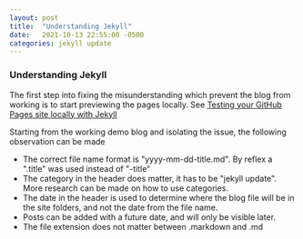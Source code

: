 ```yaml
---
layout: post
title:  "Understanding Jekyll"
date:   2021-10-13 22:55:00 -0500
categories: jekyll update
---
```


### Understanding Jekyll
The first step into fixing the misunderstanding which prevent the blog from working is to start previewing the pages locally. See [Testing your GitHub Pages site locally with Jekyll](https://docs.github.com/en/pages/setting-up-a-github-pages-site-with-jekyll/testing-your-github-pages-site-locally-with-jekyll)

Starting from the working demo blog and isolating the issue, the following observation can be made
- The correct file name format is "yyyy-mm-dd-title.md". By reflex a ".title" was used instead of "-title"
- The category in the header does matter, it has to be "jekyll update". More research can be made on how to use categories.
- The date in the header is used to determine where the blog file will be in the site folders, and not the date from the file name.
- Posts can be added with a future date, and will only be visible later.
- The file extension does not matter between .markdown and .md
